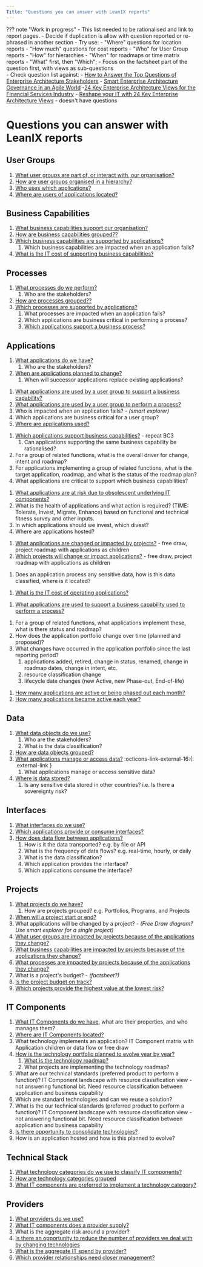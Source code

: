 ```yaml
---
Title: "Questions you can answer with LeanIX reports"
---
```


??? note "Work in progress"
    - This list needed to be rationalised and link to report pages.
        - Decide if duplication is allow with question reported or re-phrased in another section
    - Try use:
        - "Where" questions for location reports
        - "How much" questions for cost reports
        - "Who" for User Group reports
        - "How" for hierarchies
        - "When" for roadmaps or time matrix reports
        - "What" first, then "Which"; 
    - Focus on the factsheet part of the question first, with views as sub-questions  
    - Check question list against:
        - [How to Answer the Top Questions of Enterprise Architecture Stakeholders](https://www.leanix.net/en/download/how-to-answer-the-top-questions-of-enterprise-architecture-stakeholders)
        - [Smart Enterprise Architecture Governance in an Agile World](https://www.leanix.net/en/download/smart-ea-governance-in-an-agile-world)
        -[24 Key Enterprise Architecture Views for the Financial Services Industry](https://www.leanix.net/en/download/24-enterprise-architecture-views-financial-services)
        - [Reshape your IT with 24 Key Enterprise Architecture Views](https://www.leanix.net/en/download/reshape-your-it-with-24-key-enterprise-architecture-viewpoints) - doesn't have questions

# Questions you can answer with LeanIX reports

## User Groups

1. [What user groups are part of, or interact with, our organisation?](/inventory)
1. [How are user groups organised in a hierarchy?](/factsheet-map/#user-group) 
1. [Who uses which applications?](/landscape/application-landscape-reports/#user-group)
1. [Where are users of applications located?](/location/application-usage-report)

## Business Capabilities

1. [What business capabilities support our organisation?](/inventory)
1. [How are business capabilities grouped??](/factsheet-map/#business-capability)
1. [Which business capabilities are supported by applications?](/landscape/application-landscape-reports)  
    1. Which business capabilities are impacted when an application fails? 
1. [What is the IT cost of supporting business capabilities?](/cost/business-capability-cost-report)

## Processes

1. [What processes do we perform?](/inventory)
    1. Who are the stakeholders?
1. [How are processes grouped??](/factsheet-map/#user-group)
1. [Which processes are supported by applications?](/landscape/application-landscape-reports) 
    1. What processes are impacted when an application fails?
    1. Which applications are business critical in performing a process?
    1. [Which applications support a business process?](/landscape/application-landscape-reports)

## Applications

<!-- Application factsheet only questions -->
1. [What applications do we have?](/inventory)
    1. Who are the stakeholders?
1. [When are applications planned to change?](/roadmap/application-roadmap-reports)
    1. When will successor applications replace existing applications?  
<!-- Application × User Group factsheet questions -->
1. [What applications are used by a user group to support a business capability?](/matrix/application-matrix-reports/#business-capability-user-group)
1. [What applications are used by a user group to perform a process?](/matrix/application-matrix-reports/#process-user-group)
1. Who is impacted when an application fails? - *(smart explorer)*
1. Which applications are business critical for a user group? 
1. [Where are applications used?](/location/application-usage-report)
<!-- Application × Business Capability factsheet questions -->
1. [Which applications support business capabilities?](/landscape/application-landscape-reports) - repeat BC3
    1. Can applications supporting the same business capability be rationalised?
1. For a group of related functions, what is the overall driver for change, intent and roadmap? 
1. For applications implementing a group of related functions, what is the target application, roadmap, and what is the status of the roadmap plan? 
1. What applications are critical to support which business capabilities?
<!-- Application × IT Components factsheet questions -->
1. [What applications are at risk due to obsolescent underlying IT components?](/matrix/application-matrix-reports/) 
1. What is the health of applications and what action is required? (TIME: Tolerate, Invest, Migrate, Enhance) based on functional and technical fitness survey and other inputs. 
1. In which applications should we invest, which divest?
1. Where are applications hosted?
<!-- ### A x Project -->
1. [What applications are changed or impacted by projects?]() - free draw, project roadmap with applications as children
1. [Which projects will change or impact applications?]() - free draw, project roadmap with applications as children
<!-- ### A x D x I -->
1. Does an application process any sensitive data, how is this data classified, where is it located? 
<!-- ### A x ITC x Provider  -->
1. [What is the IT cost of operating applications?](/cost/provider-cost-report)
<!-- ### Matrix  -->
1. [What applications are used to support a business capability used to perform a process?](/matrix/application-matrix-reports/#process-user-group)
<!-- ### unknown  -->
1. For a group of related functions, what applications implement these, what is there status and roadmap? 
1. How does the application portfolio change over time (planned and proposed)? 
1. What changes have occurred in the application portfolio since the last reporting period? 
    1. applications added, retired, change in status, renamed, change in roadmap dates, change in intent, etc.
    1. resource classification change
    1. lifecycle date changes (new Active, new Phase-out, End-of-life)
<!-- ### metrics -->
1. [How many applications are active or being phased out each month?](/metrics/lifecycle-and-age-report.md)
1. [How many applications became active each year?](/metrics/lifecycle-and-age-report)
    

## Data

1. [What data objects do we use?](/inventory)
    1. Who are the stakeholders?
    1. What is the data classification? 
1. [How are data objects grouped?](/factsheet-map/#data-object) 
1. [What applications manage or access data?](https://store.leanix.net/en/report-details/753b11a9-4e86-4fad-a840-f76341bad983/c7d772df-2988-4024-920f-fb732d95cedc) :octicons-link-external-16:{: .external-link } 
    1. What applications manage or access sensitive data?
1. [Where is data stored?](location/it-component-location-report)
    1. Is any sensitive data stored in other countries? i.e.  Is there a sovereignty risk?

## Interfaces

1. [What interfaces do we use?](/inventory) 
1. [Which applications provide or consume interfaces?](interface/interface-circle-map-report/)  
1. [How does data flow between applications?](/interface/data-flow-diagram/)
    1. How is it the data transported? e.g. by file or API
    1. What is the frequency of data flows? e.g. real-time, hourly, or daily
    1. What is the data classification?
    1. Which application provides the interface?
    1. Which applications consume the interface?

## Projects 

1. [What projects do we have?](/inventory)
    1. How are projects grouped? e.g. Portfolios, Programs, and Projects
1. [When will a project start or end?](/roadmap/project-roadmap-reports)
1. What applications will be changed by a project? - *(Free Draw diagram? Use smart explorer for a single project)*
1. [What user groups are impacted by projects because of the applications they change?](/landscape/project-landscape-reports/#user-group)
1. [What business capabilities are impacted by projects because of the applications they change?](/landscape/project-landscape-reports/#business-capability)
1. [What processes are impacted by projects because of the applications they change?](/landscape/project-landscape-reports/#process)
1. What is a project's budget? - *(factsheet?)*
1. [Is the project budget on track?](/cost/project-cost-report/)
1. [Which projects provide the highest value at the lowest risk?](/metrics/project-portfolio-report)

## IT Components

1. [What IT Components do we have](/inventory), what are their properties, and who manages them? 
1. [Where are IT Components located?](location/it-component-location-report)
1. What technology implements an application? IT Component matrix with Application children or data flow or free draw
1. [How is the technology portfolio planned to evolve year by year?](/matrix/it-component-matrix-reports/#time-technical-stack) 
    1. [What is the technology roadmap?](/roadmap/project-roadmap-reports)
    1. What projects are implementing the technology roadmap?
1. What are our technical standards (preferred product to perform a function)? IT Component landscape with resource classification view - not answering functional bit. Need resource classification between application and business capability
  1. Which are standard technologies and can we reuse a solution?
1. What is the  our technical standards (preferred product to perform a function)? IT Component landscape with resource classification view - not answering functional bit. Need resource classification between application and business capability
1. [Is there opportunity to consolidate technologies?](/landscape/it-component-landscape/) 
1. How is an application hosted and how is this planned to evolve?


## Technical Stack

1. [What technology categories do we use to classify IT components?](/inventory)
1. [How are technology categories grouped](/factsheet-map/#technical-stack)
1. [What IT components are preferred to implement a technology category?](/landscape/it-component-landscape/) 


## Providers

1. [What providers do we use?](/inventory)
1. [What IT components does a provider supply?](http://localhost:8000/landscape/it-component-landscape-reports/#provider)
1. What is the aggregate risk around a provider?
1. [Is there an opportunity to reduce the number of providers we deal with by changing technologies](/matrix/it-component-matrix-reports/#technical-stack-provider)
1. [What is the aggregate IT spend by provider?](../cost/provider-cost-report/) 
1. [Which provider relationships need closer management?](/metrics/provider-portfolio-report)

<!-- 

## other

From https://www.leanix.net/en/product/use-cases/integration-architecture-management

1. Is the data flow compromised by outdated Applications?
1. Are the Applications technically suited for the specific purpose?
1. How critical are the Applications in the data flow?
1. Which Applications are using employee data?
1. Is any customer data stored outside Europe?
1. Are there conflicts in manipulating data ("CRUD")?
1. How is the information flow across the Application Portfolio?
1. How are Applications interacting with each other and how often?
1. Are certain Applications a point of failure due to their high number of interfaces?

from https://www.leanix.net/en/product/use-cases/application-portfolio-management

1. Spot insufficient or unreasonable Functional Fit in an instant.
1. Communicate Applications that are going to be replaced with a Successor Application.
1. Identify the highest priorities to tackle first and focus your investments.
1. In which Applications to invest?
1. How well are Business Capabilities supported by Applications?
1. Who is using Applications where: Do we have support gaps? Do we have redundancies?
1. Who is providing the Application: Is this an effective setup?
1. How does the Application portfolio evolve over time?
1. Is the Application portfolio in line with our strategic business priorities?

from https://www.leanix.net/en/product/use-cases/technology-risk-management

1. Insights into whether an Application and the Business Capability it supports are at risk is therefore derived from the underlying IT Components.
1. How many IT Components are redundant?
1. Which Applications are at risk as the underlying IT components are out of the lifecycle?
1. Which IT Components go Out-of-Life?
1. Which Countries are most affected by Tech Risk?
1. Which actions are planned to mitigate the risk by the individual Application owners?

## BTM

1. Is the application portfolio evolution aligned to strategic business priorities? Can't do


-->

<!-- Links -->

